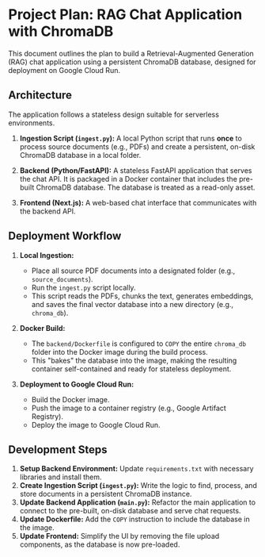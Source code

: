 # Project Plan: RAG Chat Application with ChromaDB

This document outlines the plan to build a Retrieval-Augmented Generation (RAG) chat application using a persistent ChromaDB database, designed for deployment on Google Cloud Run.

## Architecture

The application follows a stateless design suitable for serverless environments.

1.  **Ingestion Script (`ingest.py`):** A local Python script that runs **once** to process source documents (e.g., PDFs) and create a persistent, on-disk ChromaDB database in a local folder.

2.  **Backend (Python/FastAPI):** A stateless FastAPI application that serves the chat API. It is packaged in a Docker container that includes the pre-built ChromaDB database. The database is treated as a read-only asset.

3.  **Frontend (Next.js):** A web-based chat interface that communicates with the backend API.

## Deployment Workflow

1.  **Local Ingestion:**
    *   Place all source PDF documents into a designated folder (e.g., `source_documents`).
    *   Run the `ingest.py` script locally.
    *   This script reads the PDFs, chunks the text, generates embeddings, and saves the final vector database into a new directory (e.g., `chroma_db`).

2.  **Docker Build:**
    *   The `backend/Dockerfile` is configured to `COPY` the entire `chroma_db` folder into the Docker image during the build process.
    *   This "bakes" the database into the image, making the resulting container self-contained and ready for stateless deployment.

3.  **Deployment to Google Cloud Run:**
    *   Build the Docker image.
    *   Push the image to a container registry (e.g., Google Artifact Registry).
    *   Deploy the image to Google Cloud Run.

## Development Steps

1.  **Setup Backend Environment:** Update `requirements.txt` with necessary libraries and install them.
2.  **Create Ingestion Script (`ingest.py`):** Write the logic to find, process, and store documents in a persistent ChromaDB instance.
3.  **Update Backend Application (`main.py`):** Refactor the main application to connect to the pre-built, on-disk database and serve chat requests.
4.  **Update Dockerfile:** Add the `COPY` instruction to include the database in the image.
5.  **Update Frontend:** Simplify the UI by removing the file upload components, as the database is now pre-loaded.
